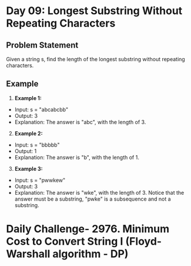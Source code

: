 # Day 09: Longest Substring Without Repeating Characters

## Problem Statement

Given a string s, find the length of the longest substring without repeating characters.

## Example

1. **Example 1:**
- Input: s = "abcabcbb"
- Output: 3
- Explanation: The answer is "abc", with the length of 3.

2. **Example 2:**
- Input: s = "bbbbb"
- Output: 1
- Explanation: The answer is "b", with the length of 1.

3. **Example 3:**
- Input: s = "pwwkew"
- Output: 3
- Explanation: The answer is "wke", with the length of 3. Notice that the answer must be a substring, "pwke" is a subsequence and not a substring.

 
# Daily Challenge- 2976. Minimum Cost to Convert String I (Floyd-Warshall algorithm - DP)